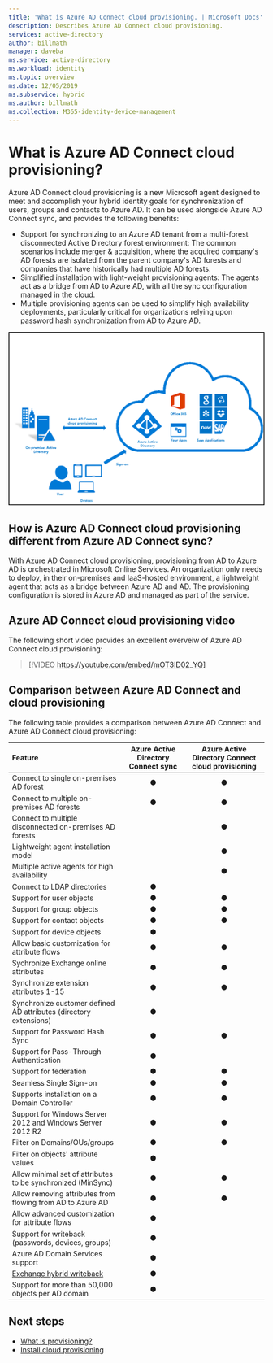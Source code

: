 ```yaml
---
title: 'What is Azure AD Connect cloud provisioning. | Microsoft Docs'
description: Describes Azure AD Connect cloud provisioning.
services: active-directory
author: billmath
manager: daveba
ms.service: active-directory
ms.workload: identity
ms.topic: overview
ms.date: 12/05/2019
ms.subservice: hybrid
ms.author: billmath
ms.collection: M365-identity-device-management
---
```


# What is Azure AD Connect cloud provisioning?
Azure AD Connect cloud provisioning is a new Microsoft agent designed to meet and accomplish your hybrid identity goals for synchronization of users, groups and contacts to Azure AD.  It can be used alongside Azure AD Connect sync, and provides the following benefits:
    
- Support for synchronizing to an Azure AD tenant from a multi-forest disconnected Active Directory forest environment: The common scenarios include merger & acquisition, where the acquired company's AD forests are isolated from the parent company's AD forests and companies that have historically had multiple AD forests.
- Simplified installation with light-weight provisioning agents: The agents act as a bridge from AD to Azure AD, with all the sync configuration managed in the cloud. 
- Multiple provisioning agents can be used to simplify high availability deployments, particularly critical for organizations relying upon password hash synchronization from AD to Azure AD.


![What is Azure AD Connect](media/what-is-cloud-provisioning/architecture.png)

## How is Azure AD Connect cloud provisioning different from Azure AD Connect sync?
With Azure AD Connect cloud provisioning, provisioning from AD to Azure AD is orchestrated in Microsoft Online Services. An organization only needs to deploy, in their on-premises and IaaS-hosted environment, a lightweight agent that acts as a bridge between Azure AD and AD. The provisioning configuration is stored in Azure AD and managed as part of the service.

## Azure AD Connect cloud provisioning video
The following short video provides an excellent overveiw of Azure AD Connect cloud provisioning:

> [!VIDEO https://youtube.com/embed/mOT3ID02_YQ]


## Comparison between Azure AD Connect and cloud provisioning

The following table provides a comparison between Azure AD Connect and Azure AD Connect cloud provisioning:

| Feature | Azure Active Directory Connect sync| Azure Active Directory Connect cloud provisioning |
|:--- |:---:|:---:|
|Connect to single on-premises AD forest|● |● |
| Connect to multiple on-premises AD forests |● |● |
| Connect to multiple disconnected on-premises AD forests | |● |
| Lightweight agent installation model | |● |
| Multiple active agents for high availability | |● |
| Connect to LDAP directories|●| | 
| Support for user objects |● |● |
| Support for group objects |● |● |
| Support for contact objects |● |● |
| Support for device objects |● | |
| Allow basic customization for attribute flows |● |● |
| Sychronize Exchange online attributes |● |● |
| Synchronize extension attributes 1-15 |● |● |
| Synchronize customer defined AD attributes (directory extensions) |● | |
| Support for Password Hash Sync |●|●|
| Support for Pass-Through Authentication |●||
| Support for federation |●|●|
| Seamless Single Sign-on|● |●|
| Supports installation on a Domain Controller |● |● |
| Support for Windows Server 2012 and Windows Server 2012 R2 |● |● |
| Filter on Domains/OUs/groups |● |● |
| Filter on objects' attribute values |● | |
| Allow minimal set of attributes to be synchronized (MinSync) |● |● |
| Allow removing attributes from flowing from AD to Azure AD |● |● |
| Allow advanced customization for attribute flows |● | |
| Support for writeback (passwords, devices, groups) |● | |
| Azure AD Domain Services support|● | |
| [Exchange hybrid writeback](../hybrid/reference-connect-sync-attributes-synchronized.md#exchange-hybrid-writeback) |● | |
| Support for more than 50,000 objects per AD domain |● | |

## Next steps 

- [What is provisioning?](what-is-provisioning.md)
- [Install cloud provisioning](how-to-install.md)
